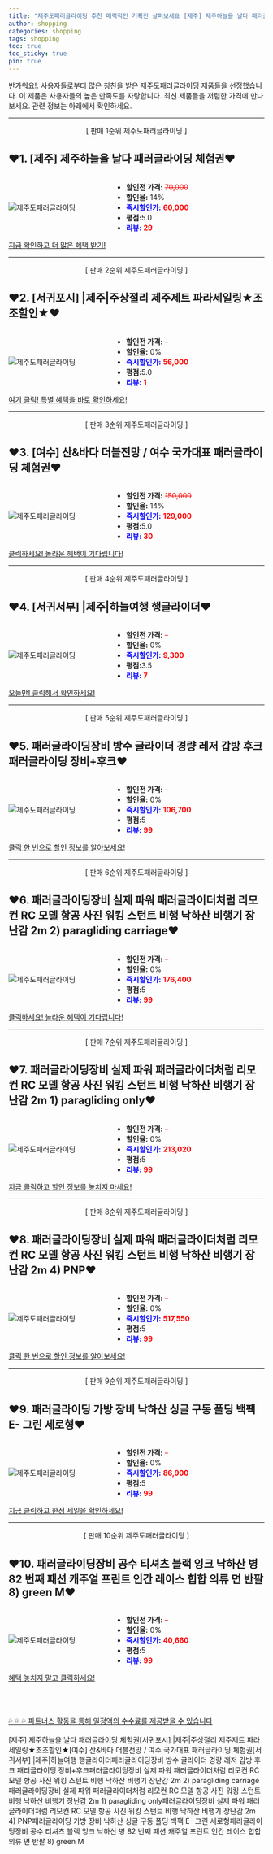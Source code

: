 ```yaml
---
title: "제주도패러글라이딩 추천 매력적인 기획전 살펴보세요 [제주] 제주하늘을 날다 패러글라이딩 체험권"
author: shopping
categories: shopping
tags: shopping
toc: true
toc_sticky: true
pin: true
---
```

반가워요!. 사용자들로부터 많은 칭찬을 받은 제주도패러글라이딩 제품들을 선정했습니다. 이 제품은 사용자들의 높은 만족도를 자랑합니다. 최신 제품들을 저렴한 가격에 만나보세요. 관련 정보는 아래에서 확인하세요.

---
<p class="toplist" style="margin: 0 auto; display: block; width: fit-content;">[ 판매 1순위 제주도패러글라이딩 ]</p>

<h2><strong>❤️1. [제주] 제주하늘을 날다 패러글라이딩 체험권❤️</strong></h2>

<div style="display: flex; align-items: center;">
    <div style="flex: 0.4;">
        <img src="https://thumbnail8.coupangcdn.com/thumbnails/remote/230x230ex/image/travel_reactor/travelSeller/common/A00186543/8434279d-9b2f-46e5-8450-e54342e59ad4.jpg" alt="제주도패러글라이딩" style="max-width: 100%;">
    </div>
    <div style="flex: 0.6; margin-left: 10px;">
        <ul>
            <li><strong>할인전 가격:</strong> <del style="color: red;">70,000</del></li>
            <li><strong>할인율:</strong> 14%</li>
            <li><span style='color:blue'><strong>즉시할인가:</strong></span> <span style='color:red'><strong>60,000</strong></span></li>
            <li><strong>평점:</strong>5.0</li>
            <li><span style='color:blue'><strong>리뷰:</strong></span> <span style='color:red'><strong>29</strong></span></li>
        </ul>
    </div>
</div>
<div class="center">
    <a href="https://link.coupang.com/re/AFFTDP?lptag=AF9450613&subid=githubio&pageKey=178108393&traceid=V0-153&itemId=None&vendorItemId=None" class="myButton">
        지금 확인하고 더 많은 혜택 받기!
    </a>
</div>


---
<p class="toplist" style="margin: 0 auto; display: block; width: fit-content;">[ 판매 2순위 제주도패러글라이딩 ]</p>

<h2><strong>❤️2. [서귀포시] |제주|주상절리 제주제트 파라세일링★조조할인★❤️</strong></h2>

<div style="display: flex; align-items: center;">
    <div style="flex: 0.4;">
        <img src="https://thumbnail8.coupangcdn.com/thumbnails/remote/230x230ex/image/travel_reactor/travelSeller/common/A00192719/b1c5e86a-149c-4f88-8154-8daac96fa52b.jpg" alt="제주도패러글라이딩" style="max-width: 100%;">
    </div>
    <div style="flex: 0.6; margin-left: 10px;">
        <ul>
            <li><strong>할인전 가격:</strong> <del style="color: red;">-</del></li>
            <li><strong>할인율:</strong> 0%</li>
            <li><span style='color:blue'><strong>즉시할인가:</strong></span> <span style='color:red'><strong>56,000</strong></span></li>
            <li><strong>평점:</strong>5.0</li>
            <li><span style='color:blue'><strong>리뷰:</strong></span> <span style='color:red'><strong>1</strong></span></li>
        </ul>
    </div>
</div>
<div class="center">
    <a href="https://link.coupang.com/re/AFFTDP?lptag=AF9450613&subid=githubio&pageKey=10000000579501&traceid=V0-153&itemId=None&vendorItemId=None" class="myButton">
        여기 클릭! 특별 혜택을 바로 확인하세요!
    </a>
</div>


---
<p class="toplist" style="margin: 0 auto; display: block; width: fit-content;">[ 판매 3순위 제주도패러글라이딩 ]</p>

<h2><strong>❤️3. [여수] 산&바다 더블전망 / 여수 국가대표 패러글라이딩 체험권❤️</strong></h2>

<div style="display: flex; align-items: center;">
    <div style="flex: 0.4;">
        <img src="https://thumbnail10.coupangcdn.com/thumbnails/remote/230x230ex/image/travel_reactor/travelSeller/common/A00215732/8718f4d5-f738-4fc7-ad53-48daaa6ba37c.png" alt="제주도패러글라이딩" style="max-width: 100%;">
    </div>
    <div style="flex: 0.6; margin-left: 10px;">
        <ul>
            <li><strong>할인전 가격:</strong> <del style="color: red;">150,000</del></li>
            <li><strong>할인율:</strong> 14%</li>
            <li><span style='color:blue'><strong>즉시할인가:</strong></span> <span style='color:red'><strong>129,000</strong></span></li>
            <li><strong>평점:</strong>5.0</li>
            <li><span style='color:blue'><strong>리뷰:</strong></span> <span style='color:red'><strong>30</strong></span></li>
        </ul>
    </div>
</div>
<div class="center">
    <a href="https://link.coupang.com/re/AFFTDP?lptag=AF9450613&subid=githubio&pageKey=10000000639164&traceid=V0-153&itemId=None&vendorItemId=None" class="myButton">
        클릭하세요! 놀라운 혜택이 기다립니다!
    </a>
</div>


---
<p class="toplist" style="margin: 0 auto; display: block; width: fit-content;">[ 판매 4순위 제주도패러글라이딩 ]</p>

<h2><strong>❤️4. [서귀서부] |제주|하늘여행 행글라이더❤️</strong></h2>

<div style="display: flex; align-items: center;">
    <div style="flex: 0.4;">
        <img src="https://thumbnail10.coupangcdn.com/thumbnails/remote/230x230ex/image/travel_reactor/travelSeller/common/A00192719/bb2df399-25b6-48a3-9969-184db5da72a6.jpg" alt="제주도패러글라이딩" style="max-width: 100%;">
    </div>
    <div style="flex: 0.6; margin-left: 10px;">
        <ul>
            <li><strong>할인전 가격:</strong> <del style="color: red;">-</del></li>
            <li><strong>할인율:</strong> 0%</li>
            <li><span style='color:blue'><strong>즉시할인가:</strong></span> <span style='color:red'><strong>9,300</strong></span></li>
            <li><strong>평점:</strong>3.5</li>
            <li><span style='color:blue'><strong>리뷰:</strong></span> <span style='color:red'><strong>7</strong></span></li>
        </ul>
    </div>
</div>
<div class="center">
    <a href="https://link.coupang.com/re/AFFTDP?lptag=AF9450613&subid=githubio&pageKey=10000000498504&traceid=V0-153&itemId=None&vendorItemId=None" class="myButton">
        오늘만! 클릭해서 확인하세요!
    </a>
</div>


---
<p class="toplist" style="margin: 0 auto; display: block; width: fit-content;">[ 판매 5순위 제주도패러글라이딩 ]</p>

<h2><strong>❤️5. 패러글라이딩장비 방수 글라이더 경량 레저 갑방 후크 패러글라이딩 장비+후크❤️</strong></h2>

<div style="display: flex; align-items: center;">
    <div style="flex: 0.4;">
        <img src="https://thumbnail8.coupangcdn.com/thumbnails/remote/230x230ex/image/vendor_inventory/017c/7079c9db2af40b4506decca51286a336dbdc3857a44efd76426e947caed9.jpg" alt="제주도패러글라이딩" style="max-width: 100%;">
    </div>
    <div style="flex: 0.6; margin-left: 10px;">
        <ul>
            <li><strong>할인전 가격:</strong> <del style="color: red;">-</del></li>
            <li><strong>할인율:</strong> 0%</li>
            <li><span style='color:blue'><strong>즉시할인가:</strong></span> <span style='color:red'><strong>106,700</strong></span></li>
            <li><strong>평점:</strong>5</li>
            <li><span style='color:blue'><strong>리뷰:</strong></span> <span style='color:red'><strong>99</strong></span></li>
        </ul>
    </div>
</div>
<div class="center">
    <a href="https://selin100587001.github.io?lptag=AF9450613&subid=githubio&pageKey=8105757221&traceid=V0-153&itemId=22945176673&vendorItemId=90142811579" class="myButton">
        클릭 한 번으로 할인 정보를 알아보세요!
    </a>
</div>


---
<p class="toplist" style="margin: 0 auto; display: block; width: fit-content;">[ 판매 6순위 제주도패러글라이딩 ]</p>

<h2><strong>❤️6. 패러글라이딩장비 실제 파워 패러글라이더처럼 리모컨 RC 모델 항공 사진 워킹 스턴트 비행 낙하산 비행기 장난감 2m 2) paragliding carriage❤️</strong></h2>

<div style="display: flex; align-items: center;">
    <div style="flex: 0.4;">
        <img src="https://thumbnail7.coupangcdn.com/thumbnails/remote/230x230ex/image/vendor_inventory/c8e4/4d1de367f046930f8cda8833dd84d03ff6443ee656a80d56a78b2eb6be18.jpg" alt="제주도패러글라이딩" style="max-width: 100%;">
    </div>
    <div style="flex: 0.6; margin-left: 10px;">
        <ul>
            <li><strong>할인전 가격:</strong> <del style="color: red;">-</del></li>
            <li><strong>할인율:</strong> 0%</li>
            <li><span style='color:blue'><strong>즉시할인가:</strong></span> <span style='color:red'><strong>176,400</strong></span></li>
            <li><strong>평점:</strong>5</li>
            <li><span style='color:blue'><strong>리뷰:</strong></span> <span style='color:red'><strong>99</strong></span></li>
        </ul>
    </div>
</div>
<div class="center">
    <a href="https://selin100587001.github.io?lptag=AF9450613&subid=githubio&pageKey=8198015523&traceid=V0-153&itemId=23489208595&vendorItemId=90515691877" class="myButton">
        클릭하세요! 놀라운 혜택이 기다립니다!
    </a>
</div>


---
<p class="toplist" style="margin: 0 auto; display: block; width: fit-content;">[ 판매 7순위 제주도패러글라이딩 ]</p>

<h2><strong>❤️7. 패러글라이딩장비 실제 파워 패러글라이더처럼 리모컨 RC 모델 항공 사진 워킹 스턴트 비행 낙하산 비행기 장난감 2m 1) paragliding only❤️</strong></h2>

<div style="display: flex; align-items: center;">
    <div style="flex: 0.4;">
        <img src="https://thumbnail8.coupangcdn.com/thumbnails/remote/230x230ex/image/vendor_inventory/30e2/1648ee032b66bd546a687fea6437a4b080238aee1a640d835e2495536d39.jpg" alt="제주도패러글라이딩" style="max-width: 100%;">
    </div>
    <div style="flex: 0.6; margin-left: 10px;">
        <ul>
            <li><strong>할인전 가격:</strong> <del style="color: red;">-</del></li>
            <li><strong>할인율:</strong> 0%</li>
            <li><span style='color:blue'><strong>즉시할인가:</strong></span> <span style='color:red'><strong>213,020</strong></span></li>
            <li><strong>평점:</strong>5</li>
            <li><span style='color:blue'><strong>리뷰:</strong></span> <span style='color:red'><strong>99</strong></span></li>
        </ul>
    </div>
</div>
<div class="center">
    <a href="https://selin100587001.github.io?lptag=AF9450613&subid=githubio&pageKey=8198015523&traceid=V0-153&itemId=23489208583&vendorItemId=90515691860" class="myButton">
        지금 클릭하고 할인 정보를 놓치지 마세요!
    </a>
</div>


---
<p class="toplist" style="margin: 0 auto; display: block; width: fit-content;">[ 판매 8순위 제주도패러글라이딩 ]</p>

<h2><strong>❤️8. 패러글라이딩장비 실제 파워 패러글라이더처럼 리모컨 RC 모델 항공 사진 워킹 스턴트 비행 낙하산 비행기 장난감 2m 4) PNP❤️</strong></h2>

<div style="display: flex; align-items: center;">
    <div style="flex: 0.4;">
        <img src="https://thumbnail9.coupangcdn.com/thumbnails/remote/230x230ex/image/vendor_inventory/f30b/5a27ffe3f3a3cc6b678e719f57b678f0c981b233cf885ccf1678cc5281ac.jpg" alt="제주도패러글라이딩" style="max-width: 100%;">
    </div>
    <div style="flex: 0.6; margin-left: 10px;">
        <ul>
            <li><strong>할인전 가격:</strong> <del style="color: red;">-</del></li>
            <li><strong>할인율:</strong> 0%</li>
            <li><span style='color:blue'><strong>즉시할인가:</strong></span> <span style='color:red'><strong>517,550</strong></span></li>
            <li><strong>평점:</strong>5</li>
            <li><span style='color:blue'><strong>리뷰:</strong></span> <span style='color:red'><strong>99</strong></span></li>
        </ul>
    </div>
</div>
<div class="center">
    <a href="https://selin100587001.github.io?lptag=AF9450613&subid=githubio&pageKey=8198015523&traceid=V0-153&itemId=23489208587&vendorItemId=90515691869" class="myButton">
        클릭 한 번으로 할인 정보를 알아보세요!
    </a>
</div>


---
<p class="toplist" style="margin: 0 auto; display: block; width: fit-content;">[ 판매 9순위 제주도패러글라이딩 ]</p>

<h2><strong>❤️9. 패러글라이딩 가방 장비 낙하산 싱글 구동 폴딩 백팩 E- 그린 세로형❤️</strong></h2>

<div style="display: flex; align-items: center;">
    <div style="flex: 0.4;">
        <img src="https://thumbnail10.coupangcdn.com/thumbnails/remote/230x230ex/image/vendor_inventory/b5ef/f1298a8b0d5ad346fae6a044fd328fc6f7f9f92e56b8fd74ce5de4bf1c5b.jpg" alt="제주도패러글라이딩" style="max-width: 100%;">
    </div>
    <div style="flex: 0.6; margin-left: 10px;">
        <ul>
            <li><strong>할인전 가격:</strong> <del style="color: red;">-</del></li>
            <li><strong>할인율:</strong> 0%</li>
            <li><span style='color:blue'><strong>즉시할인가:</strong></span> <span style='color:red'><strong>86,900</strong></span></li>
            <li><strong>평점:</strong>5</li>
            <li><span style='color:blue'><strong>리뷰:</strong></span> <span style='color:red'><strong>99</strong></span></li>
        </ul>
    </div>
</div>
<div class="center">
    <a href="https://selin100587001.github.io?lptag=AF9450613&subid=githubio&pageKey=7677313828&traceid=V0-153&itemId=20496774529&vendorItemId=88333615958" class="myButton">
        지금 클릭하고 한정 세일을 확인하세요!
    </a>
</div>


---
<p class="toplist" style="margin: 0 auto; display: block; width: fit-content;">[ 판매 10순위 제주도패러글라이딩 ]</p>

<h2><strong>❤️10. 패러글라이딩장비 공수 티셔츠 블랙 잉크 낙하산 병 82 번째 패션 캐주얼 프린트 인간 레이스 힙합 의류 면 반팔 8) green  M❤️</strong></h2>

<div style="display: flex; align-items: center;">
    <div style="flex: 0.4;">
        <img src="https://thumbnail10.coupangcdn.com/thumbnails/remote/230x230ex/image/vendor_inventory/4877/e42757a799fbfd4f9b42836b4ea8df490039847b38f0f54d6bed78efd013.jpg" alt="제주도패러글라이딩" style="max-width: 100%;">
    </div>
    <div style="flex: 0.6; margin-left: 10px;">
        <ul>
            <li><strong>할인전 가격:</strong> <del style="color: red;">-</del></li>
            <li><strong>할인율:</strong> 0%</li>
            <li><span style='color:blue'><strong>즉시할인가:</strong></span> <span style='color:red'><strong>40,660</strong></span></li>
            <li><strong>평점:</strong>5</li>
            <li><span style='color:blue'><strong>리뷰:</strong></span> <span style='color:red'><strong>99</strong></span></li>
        </ul>
    </div>
</div>
<div class="center">
    <a href="https://selin100587001.github.io?lptag=AF9450613&subid=githubio&pageKey=8198031084&traceid=V0-153&itemId=23489351905&vendorItemId=90515833067" class="myButton">
        혜택 놓치지 말고 클릭하세요!
    </a>
</div>

<br><br><br>[💦 💦 💦 파트너스 활동을 통해 일정액의 수수료를 제공받을 수 있습니다](https://link.coupang.com/a/bcpT2c)<br><br>[제주] 제주하늘을 날다 패러글라이딩 체험권[서귀포시] |제주|주상절리 제주제트 파라세일링★조조할인★[여수] 산&바다 더블전망 / 여수 국가대표 패러글라이딩 체험권[서귀서부] |제주|하늘여행 행글라이더패러글라이딩장비 방수 글라이더 경량 레저 갑방 후크 패러글라이딩 장비+후크패러글라이딩장비 실제 파워 패러글라이더처럼 리모컨 RC 모델 항공 사진 워킹 스턴트 비행 낙하산 비행기 장난감 2m 2) paragliding carriage패러글라이딩장비 실제 파워 패러글라이더처럼 리모컨 RC 모델 항공 사진 워킹 스턴트 비행 낙하산 비행기 장난감 2m 1) paragliding only패러글라이딩장비 실제 파워 패러글라이더처럼 리모컨 RC 모델 항공 사진 워킹 스턴트 비행 낙하산 비행기 장난감 2m 4) PNP패러글라이딩 가방 장비 낙하산 싱글 구동 폴딩 백팩 E- 그린 세로형패러글라이딩장비 공수 티셔츠 블랙 잉크 낙하산 병 82 번째 패션 캐주얼 프린트 인간 레이스 힙합 의류 면 반팔 8) green  M